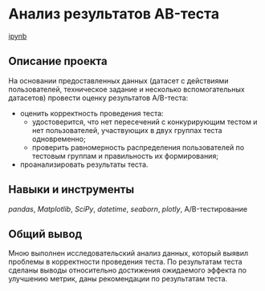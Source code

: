 # Анализ результатов AB-теста

[ipynb](https://github.com/AndreyBrykov/yandex_practicum/blob/main/games_abtest_verification_analysis/games_abtest_verification_analysis.ipynb)

## Описание проекта

На основании предоставленных данных (датасет с действиями пользователей, техническое задание и несколько вспомогательных датасетов) провести оценку результатов A/B-теста:

 - оценить корректность проведения теста:
    - удостоверится, что нет пересечений с конкурирующим тестом и нет пользователей, участвующих в двух группах теста одновременно;
    - проверить равномерность распределения пользователей по тестовым группам и правильность их формирования;
 - проанализировать результаты теста. 

## Навыки и инструменты

*pandas*,
*Matplotlib*,
*SciPy*,
*datetime*,
*seaborn*,
*plotly*,
A/B-тестирование

## Общий вывод

Мною выполнен исследовательский анализ данных, который выявил проблемы в корректности проведения теста. По результатам теста сделаны выводы относительно достижения ожидаемого эффекта по улучшению метрик, даны рекомендации по результатам теста. 
